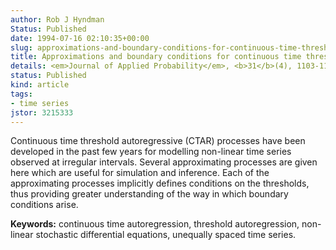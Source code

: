```yaml
---
author: Rob J Hyndman
Status: Published
date: 1994-07-16 02:10:35+00:00
slug: approximations-and-boundary-conditions-for-continuous-time-threshold-autoregressive-processes
title: Approximations and boundary conditions for continuous time threshold autoregressive processes
details: <em>Journal of Applied Probability</em>, <b>31</b>(4), 1103-1109
status: Published
kind: article
tags:
- time series
jstor: 3215333
---
```


Continuous time threshold autoregressive (CTAR) processes have been developed in the past few years for modelling non-linear time series observed at irregular intervals. Several approximating processes are given here which are useful for simulation and inference. Each of the approximating processes implicitly defines conditions on the thresholds, thus providing greater understanding of the way in which boundary conditions arise.

**Keywords:** continuous time autoregression, threshold autoregression, non-linear stochastic differential equations, unequally spaced time series.  
  
